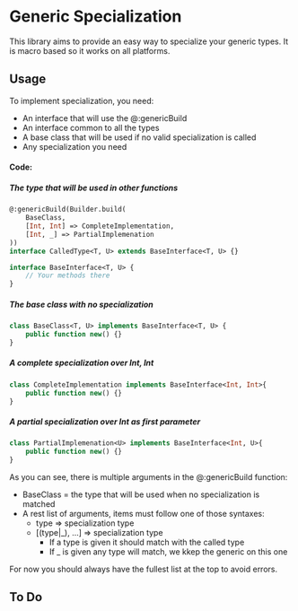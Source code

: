 Generic Specialization
===
This library aims to provide an easy way to specialize your generic types.
It is macro based so it works on all platforms.

## Usage
To implement specialization, you need:
- An interface that will use the @:genericBuild
- An interface common to all the types
- A base class that will be used if no valid specialization is called
- Any specialization you need

#### Code:
##### The type that will be used in other functions
```haxe
@:genericBuild(Builder.build(
    BaseClass,
    [Int, Int] => CompleteImplementation,
    [Int, _] => PartialImplemenation
))
interface CalledType<T, U> extends BaseInterface<T, U> {}

interface BaseInterface<T, U> {
    // Your methods there
}
```

##### The base class with no specialization
```haxe
class BaseClass<T, U> implements BaseInterface<T, U> {
    public function new() {}
}
```

##### A complete specialization over Int, Int
```haxe
class CompleteImplementation implements BaseInterface<Int, Int>{
    public function new() {}
}
```

##### A partial specialization over Int as first parameter
```haxe
class PartialImplemenation<U> implements BaseInterface<Int, U>{
    public function new() {}
}
```

As you can see, there is multiple arguments in the @:genericBuild function:
- BaseClass = the type that will be used when no specialization is matched
- A rest list of arguments, items must follow one of those syntaxes:
    - type => specialization type 
    - [(type|_), ...] => specialization type
        - If a type is given it should match with the called type
        - If _ is given any type will match, we kkep the generic on this one

For now you should always have the fullest list at the top to avoid errors.

## To Do
